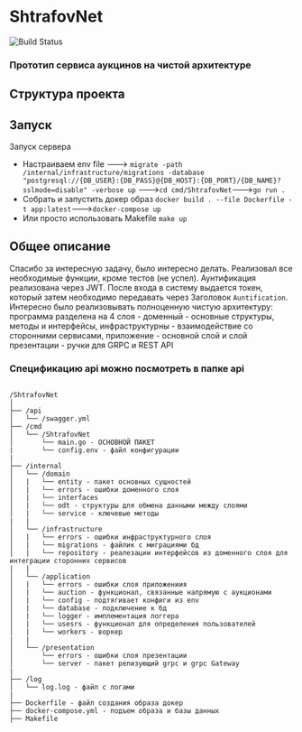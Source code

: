 # ShtrafovNet
 
  ![Build Status](https://github.com/QuickSilver-1/ShtrafovNet/actions/workflows/go.yml/badge.svg)

 <h3>Прототип сервиса аукцинов на чистой архитектуре</h3>

 <h2>Структура проекта</h2>

<h2>Запуск</h2>

Запуск сервера
<ul>
<li>Настраиваем env file ---> <code>migrate -path /internal/infrastructure/migrations -database "postgresql://{DB_USER}:{DB_PASS}@{DB_HOST}:{DB_PORT}/{DB_NAME}?sslmode=disable" -verbose up</code> ---><code>cd cmd/ShtrafovNet</code>---><code>go run .</code></li>
<li>Собрать и запустить докер образ <code>docker build . --file Dockerfile -t app:latest</code>---><code>docker-compose up</code></li>
<li>Или просто использовать Makefile <code>make up</code></li></ul>

<h2>Общее описание</h2>
Спасибо за интересную задачу, было интересно делать. Реализовал все необходимые функции, кроме тестов (не успел). Аунтификация реализована через JWT. После входа в систему выдается токен, который затем необходимо передавать через Заголовок <code>Auntification</code>. Интересно было реализовывать полноценную чистую архитектуру: программа разделена на 4 слоя - доменный - основные структуры, методы и интерфейсы, инфраструктурны - взаимодействие со сторонними сервисами, приложение - основной слой и слой презентации - ручки для GRPC и REST API
<h3>Спецификацию api можно посмотреть в папке api</h3>

<code>
/ShtrafovNet
│
├── /api
│   └── /swagger.yml
├── /cmd
│   └── /ShtrafovNet
│       └── main.go - ОСНОВНОЙ ПАКЕТ
|       └── config.env - файл конфигурации
|
├── /internal
│   └── /domain
│   |   └── entity - пакет основных сущностей
│   |   └── errors - ошибки доменного слоя
│   |   └── interfaces
│   |   └── odt - структуры для обмена данными между слоями
│   |   └── service - ключевые методы
|   |   
│   └── /infrastructure
│   |   └── errors - ошибки инфраструктурного слоя
│   |   └── migrations - файлик с миграциями бд
│   |   └── repository - реалезации интерфейсов из доменного слоя для интеграции сторонних сервисов
|   |
│   └── /application
│   |   └── errors - ошибки слоя приложениия
│   |   └── auction - функционал, связанные напрямую с аукционами
│   |   └── config - подтягивает конфиги из env
│   |   └── database - подключение к бд
│   |   └── logger - имплементация логгера
│   |   └── usesrs - функционал для определения пользователей
│   |   └── workers - воркер
|   |
│   └── /presentation
│       └── errors - ошибки слоя презентации
│       └── server - пакет релизующий grpc и grpc Gateway
|  
├── /log
│   └── log.log - файл с логами
|
├── Dockerfile - файл создания образа докер
├── docker-compose.yml - подъем образа и базы данных
├── Makefile 
</code>
